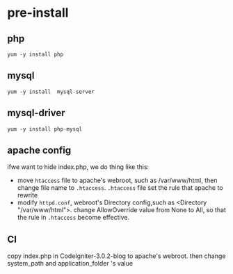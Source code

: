 # pre-install

## php
`yum -y install php`

## mysql
`yum -y install  mysql-server` 

## mysql-driver
`yum -y install php-mysql`

## apache config
ifwe want to hide index.php, we do thing like this:
* move `htaccess` file to apache's webroot, such as /var/www/html, then change file name to `.htaccess`. `.htaccess` file set the rule that apache to rewrite<br>
* modify `httpd.conf`, webroot's Directory config,such as <Directory "/var/www/html">. change AllowOverride value from None to  All, so that the rule in `.htaccess` become effective.

## CI  
copy index.php in CodeIgniter-3.0.2-blog to apache's webroot. then change system_path and application_folder 's value 
